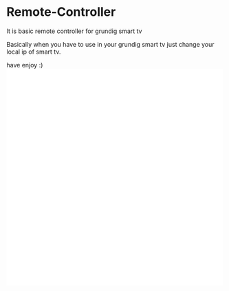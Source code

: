 # Remote-Controller
It is basic remote controller for grundig smart tv


Basically when you have to use in your grundig smart tv just change your local ip of  smart tv.

have enjoy :)
![](grundig-logo-black-and-white.png)
